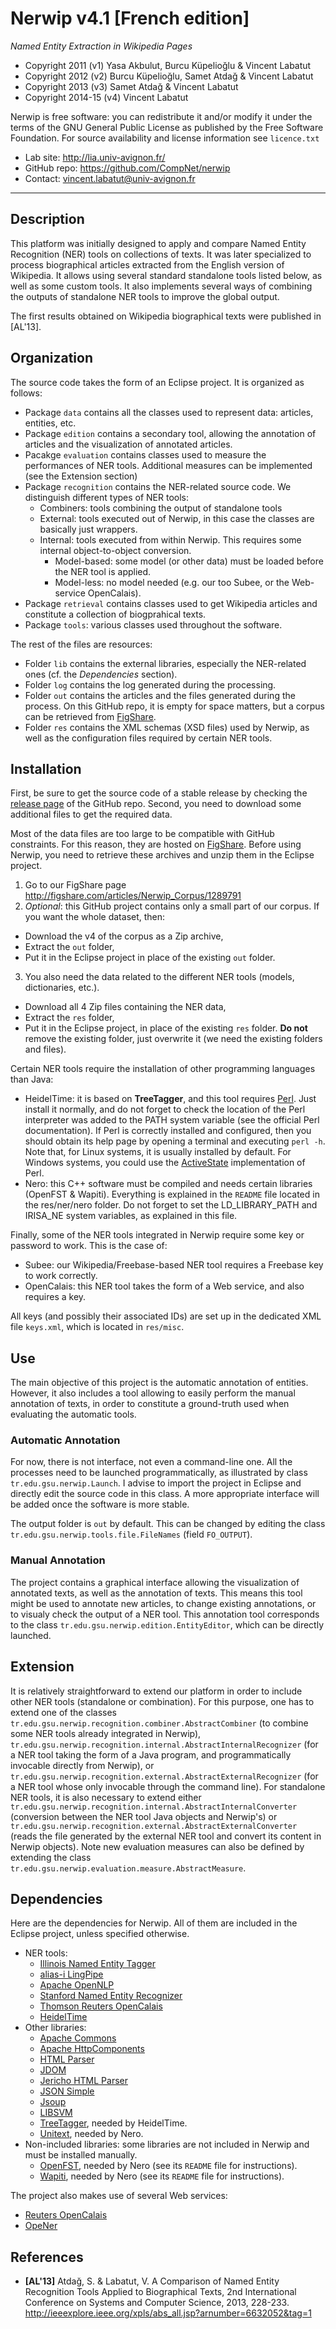 Nerwip v4.1 [French edition]
=======
*Named Entity Extraction in Wikipedia Pages*

* Copyright 2011 (v1) Yasa Akbulut, Burcu Küpelioğlu & Vincent Labatut
* Copyright 2012 (v2) Burcu Küpelioğlu, Samet Atdağ & Vincent Labatut
* Copyright 2013 (v3) Samet Atdağ & Vincent Labatut
* Copyright 2014-15 (v4) Vincent Labatut

Nerwip is free software: you can redistribute it and/or modify it under the terms of the GNU General Public License as published by the Free Software Foundation. For source availability and license information see `licence.txt`

* Lab site: http://lia.univ-avignon.fr/
* GitHub repo: https://github.com/CompNet/nerwip
* Contact: vincent.labatut@univ-avignon.fr

-----------------------------------------------------------------------

## Description
This platform was initially designed to apply and compare Named Entity Recognition (NER) tools on collections of texts. It was later specialized to process biographical articles extracted from the English version of Wikipedia. It allows using several standard standalone tools listed below, as well as some custom tools. It also implements several ways of combining the outputs of standalone NER tools to improve the global output.

The first results obtained on Wikipedia biographical texts were published in [AL'13]. 

## Organization
The source code takes the form of an Eclipse project. It is organized as follows: 
* Package `data` contains all the classes used to represent data: articles, entities, etc.
* Package `edition` contains a secondary tool, allowing the annotation of articles and the visualization of annotated articles.
* Pacakge  `evaluation` contains classes used to measure the performances of NER tools. Additional measures can be implemented (see the Extension section)
* Package `recognition` contains the NER-related source code. We distinguish different types of NER tools: 
  * Combiners: tools combining the output of standalone tools
  * External: tools executed out of Nerwip, in this case the classes are basically just wrappers.
  * Internal: tools executed from within Nerwip. This requires some internal object-to-object conversion.
    * Model-based: some model (or other data) must be loaded before the NER tool is applied.
    * Model-less: no model needed (e.g. our too Subee, or the Web-service OpenCalais).
* Package `retrieval` contains classes used to get Wikipedia articles and constitute a collection of biogprahical texts.
* Package `tools`: various classes used throughout the software.

The rest of the files are resources:
* Folder `lib` contains the external libraries, especially the NER-related ones (cf. the *Dependencies* section).
* Folder `log` contains the log generated during the processing.
* Folder `out` contains the articles and the files generated during the process. On this GitHub repo, it is empty for space matters, but a corpus can be retrieved from [FigShare](http://figshare.com/articles/Nerwip_Corpus/1289791).
* Folder `res` contains the XML schemas (XSD files) used by Nerwip, as well as the configuration files required by certain NER tools.

## Installation
First, be sure to get the source code of a stable release by checking the [release page](https://github.com/CompNet/Nerwip/releases) of the GitHub repo. Second, you need to download some additional files to get the required data.

Most of the data files are too large to be compatible with GitHub constraints. For this reason, they are hosted on [FigShare](http://figshare.com/articles/Nerwip_Corpus/1289791). Before using Nerwip, you need to retrieve these archives and unzip them in the Eclipse project.

1. Go to our FigShare page http://figshare.com/articles/Nerwip_Corpus/1289791
2. *Optional*: this GitHub project contains only a small part of our corpus. If you want the whole dataset, then: 
  * Download the v4 of the corpus as a Zip archive, 
  * Extract the `out` folder,
  * Put it in the Eclipse project in place of the existing `out` folder.
3. You also need the data related to the different NER tools (models, dictionaries, etc.).
  * Download all 4 Zip files containing the NER data,
  * Extract the `res` folder,  
  * Put it in the Eclipse project, in place of the existing `res` folder. **Do not** remove the existing folder, just overwrite it (we need the existing folders and files).

Certain NER tools require the installation of other programming languages than Java:
* HeidelTime: it is based on **TreeTagger**, and this tool requires [Perl](https://www.perl.org/). Just install it normally, and do not forget to check the location of the Perl interpreter was added to the PATH system variable (see the official Perl documentation). If Perl is correctly installed and configured, then you should obtain its help page by opening a terminal and executing `perl -h`. Note that, for Linux systems, it is usually installed by default. For Windows systems, you could use the [ActiveState](http://www.activestate.com/activeperl/downloads) implementation of Perl.
* Nero: this C++ software must be compiled and needs certain libraries (OpenFST & Wapiti). Everything is explained in the `README` file located in the res/ner/nero folder. Do not forget to set the LD_LIBRARY_PATH and IRISA_NE system variables, as explained in this file.  

Finally, some of the NER tools integrated in Nerwip require some key or password to work. This is the case of:
* Subee: our Wikipedia/Freebase-based NER tool requires a Freebase key to work correctly.
* OpenCalais: this NER tool takes the form of a Web service, and also requires a key.

All keys (and possibly their associated IDs) are set up in the dedicated XML file `keys.xml`, which is located in `res/misc`.

## Use
The main objective of this project is the automatic annotation of entities. However, it also includes a tool allowing to easily perform the manual annotation of texts, in order to constitute a ground-truth used when evaluating the automatic tools.

### Automatic Annotation
For now, there is not interface, not even a command-line one. All the processes need to be launched programmatically, as illustrated by class `tr.edu.gsu.nerwip.Launch`. I advise to import the project in Eclipse and directly edit the source code in this class. A more appropriate interface will be added once the software is more stable.

The output folder is `out` by default. This can be changed by editing the class `tr.edu.gsu.nerwip.tools.file.FileNames` (field `FO_OUTPUT`).

### Manual Annotation
The project contains a graphical interface allowing the  visualization of annotated texts, as well as the annotation of texts. This means this tool might be used to annotate new articles, to change existing annotations, or to visualy check the output of a NER tool. This annotation tool corresponds to the class `tr.edu.gsu.nerwip.edition.EntityEditor`, which can be directly launched.

## Extension
It is relatively straightforward to extend our platform in order to include other NER tools (standalone or combination). For this purpose, one has to extend one of the classes `tr.edu.gsu.nerwip.recognition.combiner.AbstractCombiner` (to combine some NER tools already integrated in Nerwip), `tr.edu.gsu.nerwip.recognition.internal.AbstractInternalRecognizer` (for a NER tool taking the form of a Java program, and programmatically invocable directly from Nerwip), or `tr.edu.gsu.nerwip.recognition.external.AbstractExternalRecognizer` (for a NER tool whose only invocable through the command line). For standalone NER tools, it is also necessary to extend either `tr.edu.gsu.nerwip.recognition.internal.AbstractInternalConverter` (conversion between the NER tool Java objects and Nerwip's)
or `tr.edu.gsu.nerwip.recognition.external.AbstractExternalConverter` (reads the file generated by the external NER tool and convert its content in Nerwip objects). Note new evaluation measures can also be defined by extending the class `tr.edu.gsu.nerwip.evaluation.measure.AbstractMeasure`.

## Dependencies
Here are the dependencies for Nerwip. All of them are included in the Eclipse project, unless specified otherwise.  
* NER tools:
  * [Illinois Named Entity Tagger](http://cogcomp.cs.illinois.edu/page/software_view/NETagger)
  * [alias-i LingPipe](http://alias-i.com/lingpipe/)
  * [Apache OpenNLP](https://opennlp.apache.org/)
  * [Stanford Named Entity Recognizer](http://nlp.stanford.edu/software/CRF-NER.shtml)
  * [Thomson Reuters OpenCalais](http://www.opencalais.com/)
  * [HeidelTime](https://code.google.com/p/heideltime/)
* Other libraries:
  * [Apache Commons](http://commons.apache.org/)
  * [Apache HttpComponents](https://hc.apache.org/downloads.cgi)
  * [HTML Parser](http://htmlparser.sourceforge.net/)
  * [JDOM](http://www.jdom.org/)
  * [Jericho HTML Parser](http://jericho.htmlparser.net/docs/index.html)
  * [JSON Simple](https://code.google.com/p/json-simple/)
  * [Jsoup](http://jsoup.org/)
  * [LIBSVM](http://www.csie.ntu.edu.tw/~cjlin/libsvm/)
  * [TreeTagger](http://www.cis.uni-muenchen.de/~schmid/tools/TreeTagger/), needed by HeidelTime.
  * [Unitext](http://www-igm.univ-mlv.fr/~unitex/), needed by Nero.
* Non-included libraries: some libraries are not included in Nerwip and must be installed manually.  
  * [OpenFST](http://www.openfst.org/), needed by Nero (see its `README` file for instructions).
  * [Wapiti](http://wapiti.limsi.fr/), needed by Nero (see its `README` file for instructions).

The project also makes use of several Web services:
* [Reuters OpenCalais](http://new.opencalais.com/)
* [OpeNer](http://www.opener-project.eu/)

## References
* **[AL'13]** Atdağ, S. & Labatut, V. A Comparison of Named Entity Recognition Tools Applied to Biographical Texts, 2nd International Conference on Systems and Computer Science, 2013, 228-233. 
http://ieeexplore.ieee.org/xpls/abs_all.jsp?arnumber=6632052&tag=1
